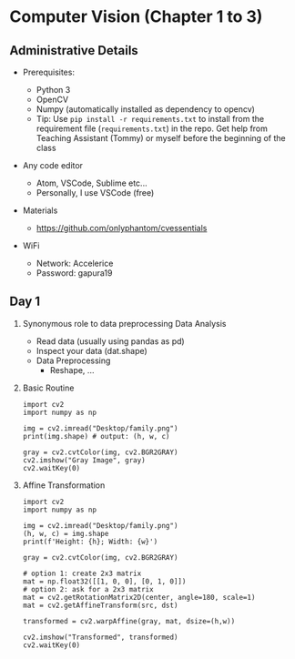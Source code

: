 # Computer Vision (Chapter 1 to 3)

## Administrative Details
- Prerequisites:
    - Python 3
    - OpenCV
    - Numpy (automatically installed as dependency to opencv)
    - Tip: Use `pip install -r requirements.txt` to install from the requirement file (`requirements.txt`) in the repo. Get help from Teaching Assistant (Tommy) or myself before the beginning of the class

- Any code editor
    - Atom, VSCode, Sublime etc... 
    - Personally, I use VSCode (free)

- Materials
    - https://github.com/onlyphantom/cvessentials

- WiFi 
    - Network: Accelerice
    - Password: gapura19 

## Day 1
1. Synonymous role to data preprocessing
Data Analysis
    - Read data (usually using pandas as pd)
    - Inspect your data (dat.shape)
    - Data Preprocessing
        - Reshape, ...

2. Basic Routine
    ```
    import cv2
    import numpy as np

    img = cv2.imread("Desktop/family.png")
    print(img.shape) # output: (h, w, c)
    
    gray = cv2.cvtColor(img, cv2.BGR2GRAY)
    cv2.imshow("Gray Image", gray)
    cv2.waitKey(0)
    ```

3. Affine Transformation
    ```
    import cv2
    import numpy as np

    img = cv2.imread("Desktop/family.png")
    (h, w, c) = img.shape
    print(f'Height: {h}; Width: {w}')

    gray = cv2.cvtColor(img, cv2.BGR2GRAY)

    # option 1: create 2x3 matrix
    mat = np.float32([[1, 0, 0], [0, 1, 0]])
    # option 2: ask for a 2x3 matrix
    mat = cv2.getRotationMatrix2D(center, angle=180, scale=1)
    mat = cv2.getAffineTransform(src, dst)

    transformed = cv2.warpAffine(gray, mat, dsize=(h,w))

    cv2.imshow("Transformed", transformed)
    cv2.waitKey(0)
    ```